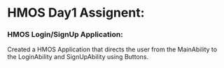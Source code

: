 # HMOS Day1 Assignent:
### HMOS Login/SignUp Application:
Created a HMOS Application that directs the user from the MainAbility to the LoginAbility and SignUpAbility using Buttons.
